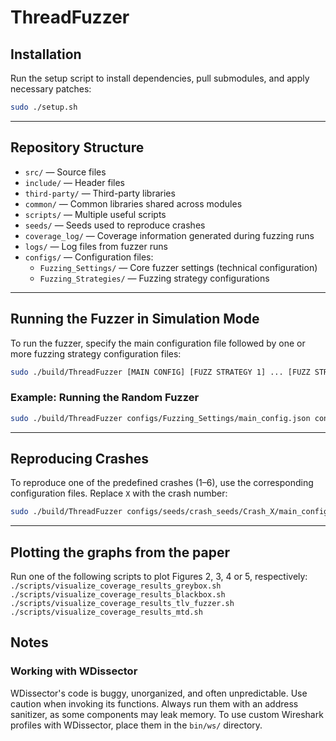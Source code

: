 # ThreadFuzzer

## Installation

Run the setup script to install dependencies, pull submodules, and apply necessary patches:

```bash
sudo ./setup.sh
```

---

## Repository Structure

- `src/` — Source files
- `include/` — Header files
- `third-party/` — Third-party libraries
- `common/` — Common libraries shared across modules
- `scripts/` — Multiple useful scripts
- `seeds/` — Seeds used to reproduce crashes
- `coverage_log/` — Coverage information generated during fuzzing runs
- `logs/` — Log files from fuzzer runs
- `configs/` — Configuration files:
  - `Fuzzing_Settings/` — Core fuzzer settings (technical configuration)
  - `Fuzzing_Strategies/` — Fuzzing strategy configurations

---

## Running the Fuzzer in Simulation Mode

To run the fuzzer, specify the main configuration file followed by one or more fuzzing strategy configuration files:

```bash
sudo ./build/ThreadFuzzer [MAIN CONFIG] [FUZZ STRATEGY 1] ... [FUZZ STRATEGY N]
```

### Example: Running the Random Fuzzer

```bash
sudo ./build/ThreadFuzzer configs/Fuzzing_Settings/main_config.json configs/Fuzzing_Strategies/random_config.json
```

---

## Reproducing Crashes

To reproduce one of the predefined crashes (1–6), use the corresponding configuration files. Replace `X` with the crash number:

```bash
sudo ./build/ThreadFuzzer configs/seeds/crash_seeds/Crash_X/main_config.json configs/seeds/crash_seeds/Crash_X/none_config.json
```

---

## Plotting the graphs from the paper
Run one of the following scripts to plot Figures 2, 3, 4 or 5, respectively:
`./scripts/visualize_coverage_results_greybox.sh`
`./scripts/visualize_coverage_results_blackbox.sh`
`./scripts/visualize_coverage_results_tlv_fuzzer.sh`
`./scripts/visualize_coverage_results_mtd.sh`


## Notes

### Working with WDissector

WDissector's code is buggy, unorganized, and often unpredictable. Use caution when invoking its functions. Always run them with an address sanitizer, as some components may leak memory.
To use custom Wireshark profiles with WDissector, place them in the `bin/ws/` directory.